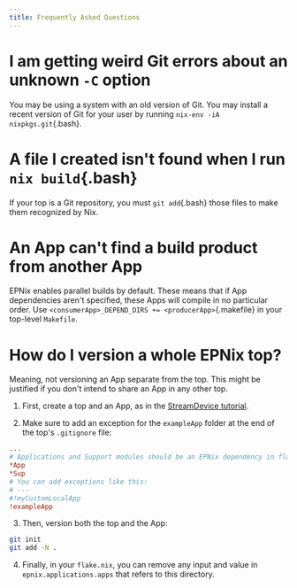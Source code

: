 ```yaml
---
title: Frequently Asked Questions
---
```


# I am getting weird Git errors about an unknown `-C` option

You may be using a system with an old version of Git.
You may install a recent version of Git for your user by running `nix-env -iA nixpkgs.git`{.bash}.

# A file I created isn't found when I run `nix build`{.bash}

If your top is a Git repository, you must `git add`{.bash} those files to make them recognized by Nix.

# An App can't find a build product from another App

EPNix enables parallel builds by default.
These means that if App dependencies aren't specified, these Apps will compile in no particular order.
Use `<consumerApp>_DEPEND_DIRS += <producerApp>`{.makefile} in your top-level `Makefile`.

# How do I version a whole EPNix top?

Meaning, not versioning an App separate from the top.
This might be justified if you don't intend to share an App in any other top.

1.  First, create a top and an App, as in the [StreamDevice tutorial].

2.  Make sure to add an exception for the `exampleApp` folder at the end of the top's `.gitignore` file:

``` ini
...
# Applications and Support modules should be an EPNix dependency in flake.nix
*App
*Sup
# You can add exceptions like this:
# ---
#!myCustomLocalApp
!exampleApp
```

3.  Then, version both the top and the App:

``` bash
git init
git add -N .
```

4.  Finally, in your `flake.nix`, you can remove any input and value in `epnix.applications.apps` that refers to this directory.

  [StreamDevice tutorial]: ./tutorials/streamdevice.md

